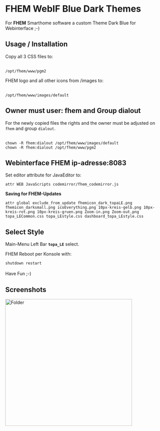 # FHEM WebIF Blue Dark Themes
 For <strong>FHEM</strong> Smarthome software a custom Theme Dark Blue for Webinterface ;-)
 <br>

<h2>Usage / Installation</h2>
Copy all 3 CSS files to:
<br><br>
<pre>
<code>/opt/fhem/www/pgm2</code>
</pre>

FHEM logo and all other icons from /images to:
<br><br>
<pre>
<code>/opt/fhem/www/images/default</code>
</pre>


<h2>Owner must user: fhem and Group dialout</h2>
For the newly copied files the rights and the owner must be adjusted on <code>fhem</code> and group <code>dialout</code>.
<br><br>
<pre>
<code>chown -R fhem:dialout /opt/fhem/www/images/default</code>
<code>chown -R fhem:dialout /opt/fhem/www/pgm2</code>
</pre>


<h2>Webinterface FHEM ip-adresse:8083</h2>
Set editor attribute for JavaEditor to:
<pre>
<code>attr WEB JavaScripts codemirror/fhem_codemirror.js</code>
</pre>

<strong>Saving for FHEM-Updates</strong>
<pre>
<code>attr global exclude_from_update fhemicon_dark_topaLE.png fhemicon_darksmall.png icoEverything.png 10px-kreis-gelb.png 10px-kreis-rot.png 10px-kreis-gruen.png Zoom-in.png Zoom-out.png topa_LECommon.css topa_LEstyle.css dashboard_topa_LEstyle.css</code>
</pre>

<h2>Select Style</h2>
Main-Menu Left Bar <strong><code>topa_LE</code></strong> select.

FHEM Reboot per Konsole with:

<code>shutdown restart</code>
<br><br>
Have Fun ;-)
<br>
<h2>Screenshots</h2>
<img src="https://github.com/topa-LE/fhem_blue_dark_themes/blob/master/screenshots/screen-0.png?raw=true" alt="Folder" style="max-width:100%;" width="400">
